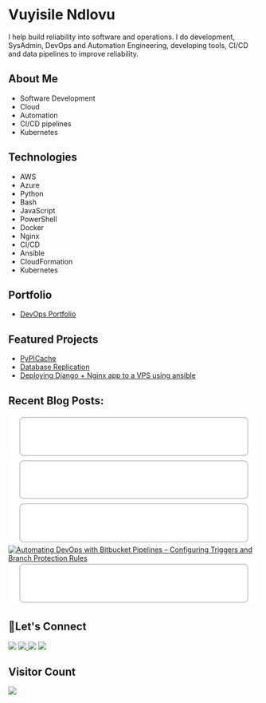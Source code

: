 # Vuyisile Ndlovu

I help build reliability into software and operations. I do development, SysAdmin, DevOps and Automation Engineering, developing tools, CI/CD and data pipelines to improve reliability.

## About Me

- Software Development
- Cloud
- Automation
- CI/CD pipelines
- Kubernetes

## Technologies

- AWS
- Azure
- Python
- Bash
- JavaScript
- PowerShell
- Docker
- Nginx
- CI/CD
- Ansible
- CloudFormation
- Kubernetes

## Portfolio

- [DevOps Portfolio](https://github.com/terrameijar/DevOps-Snippets/)

## Featured Projects

- [PyPICache](https://terrameijar.github.io/PyPICache/)
- [Database Replication](https://vuyisile.com/high-availability-in-postgresql-replication-with-docker/)
- [Deploying Django + Nginx app to a VPS using ansible](https://vuyisile.com/deploying-a-django-nginx-application-to-a-vps-with-ansible/)

## Recent Blog Posts:

<!-- blog-post-list:start -->
[![How To Self-Host A Web Application](https://raw.githubusercontent.com/terrameijar/terrameijar/main/blog-post-list-output/Vuyisile's_Blog/How_To_Self-Host_A_Web_Application.svg)](https://vuyisile.com/how-to-self-host-a-web-application/)
[![Automating DevOps with BitBucket Pipelines: Setting up Deployment Servers](https://raw.githubusercontent.com/terrameijar/terrameijar/main/blog-post-list-output/Vuyisile's_Blog/Automating_DevOps_with_BitBucket_Pipelines__Setting_up_Deployment_Servers.svg)](https://vuyisile.com/automating-devops-with-bitbucket-pipelines-setting-up-deployment-servers/)
[![How to enable passwordless SSH login](https://raw.githubusercontent.com/terrameijar/terrameijar/main/blog-post-list-output/Vuyisile's_Blog/How_to_enable_passwordless_SSH_login.svg)](https://vuyisile.com/how-to-enable-passwordless-ssh-login/)
[![Automating DevOps with Bitbucket Pipelines – Configuring Triggers and Branch Protection Rules](https://raw.githubusercontent.com/terrameijar/terrameijar/main/blog-post-list-output/Vuyisile's_Blog/Automating_DevOps_with_Bitbucket_Pipelines_–_Configuring_Triggers_and_Branch_Protection_Rules.svg)](https://vuyisile.com/automating-bitbucket-pipelines-configuring-triggers-and-branch-protection-rules/)
[![Git Tags](https://raw.githubusercontent.com/terrameijar/terrameijar/main/blog-post-list-output/Vuyisile's_Blog/Git_Tags.svg)](https://vuyisile.com/git-tags/)


<!-- blog-post-list:end -->

## 🤝Let's Connect

<p>
  <a href="https://twitter.com/terrameijar"><img src="https://img.shields.io/badge/twitter-%231DA1F2.svg?&style=for-the-badge&logo=twitter&logoColor=white" height=25></a> 
  <a href="https://www.linkedin.com/in/vuyisile-ndlovu-080b3891/"><img src="https://img.shields.io/badge/linkedin-%230077B5.svg?&style=for-the-badge&logo=linkedin&logoColor=white" height=25> </a>
  <a href="https://dev.to/vndlovu"><img src="https://img.shields.io/badge/dev.to-0A0A0A?style=for-the-badge&logo=devdotto&logoColor=white" height=25></a> 
  <a href="mailto:vuyisilendlovu@gmail.com"><img src="https://img.shields.io/badge/gmail-%EA4225.svg?&style=for-the-badge&logo=gmail&logoColor=red" height=25></a>
</p>

## Visitor Count

![](https://komarev.com/ghpvc/?username=terrameijar)
